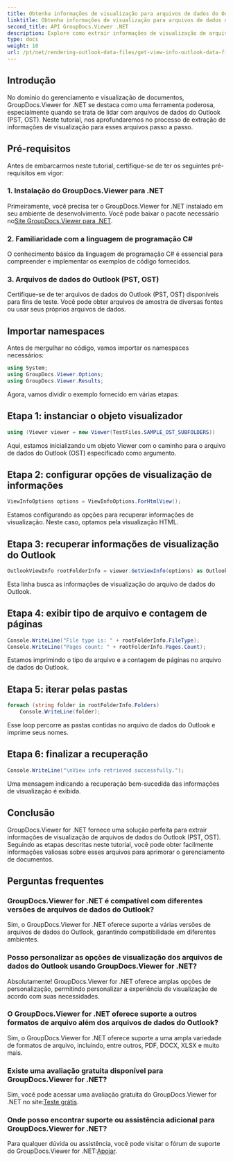 ```yaml
---
title: Obtenha informações de visualização para arquivos de dados do Outlook (PST, OST)
linktitle: Obtenha informações de visualização para arquivos de dados do Outlook (PST, OST)
second_title: API GroupDocs.Viewer .NET
description: Explore como extrair informações de visualização de arquivos de dados do Outlook (PST, OST) usando GroupDocs.Viewer for .NET. Aprimore seus recursos de gerenciamento de documentos sem esforço.
type: docs
weight: 10
url: /pt/net/rendering-outlook-data-files/get-view-info-outlook-data-file/
---
```

## Introdução
No domínio do gerenciamento e visualização de documentos, GroupDocs.Viewer for .NET se destaca como uma ferramenta poderosa, especialmente quando se trata de lidar com arquivos de dados do Outlook (PST, OST). Neste tutorial, nos aprofundaremos no processo de extração de informações de visualização para esses arquivos passo a passo.
## Pré-requisitos
Antes de embarcarmos neste tutorial, certifique-se de ter os seguintes pré-requisitos em vigor:
### 1. Instalação do GroupDocs.Viewer para .NET
 Primeiramente, você precisa ter o GroupDocs.Viewer for .NET instalado em seu ambiente de desenvolvimento. Você pode baixar o pacote necessário no[Site GroupDocs.Viewer para .NET](https://releases.groupdocs.com/viewer/net/).
### 2. Familiaridade com a linguagem de programação C#
O conhecimento básico da linguagem de programação C# é essencial para compreender e implementar os exemplos de código fornecidos.
### 3. Arquivos de dados do Outlook (PST, OST)
Certifique-se de ter arquivos de dados do Outlook (PST, OST) disponíveis para fins de teste. Você pode obter arquivos de amostra de diversas fontes ou usar seus próprios arquivos de dados.

## Importar namespaces
Antes de mergulhar no código, vamos importar os namespaces necessários:
```csharp
using System;
using GroupDocs.Viewer.Options;
using GroupDocs.Viewer.Results;
```

Agora, vamos dividir o exemplo fornecido em várias etapas:
## Etapa 1: instanciar o objeto visualizador
```csharp
using (Viewer viewer = new Viewer(TestFiles.SAMPLE_OST_SUBFOLDERS))
```
Aqui, estamos inicializando um objeto Viewer com o caminho para o arquivo de dados do Outlook (OST) especificado como argumento.
## Etapa 2: configurar opções de visualização de informações
```csharp
ViewInfoOptions options = ViewInfoOptions.ForHtmlView();
```
Estamos configurando as opções para recuperar informações de visualização. Neste caso, optamos pela visualização HTML.
## Etapa 3: recuperar informações de visualização do Outlook
```csharp
OutlookViewInfo rootFolderInfo = viewer.GetViewInfo(options) as OutlookViewInfo;
```
Esta linha busca as informações de visualização do arquivo de dados do Outlook.
## Etapa 4: exibir tipo de arquivo e contagem de páginas
```csharp
Console.WriteLine("File type is: " + rootFolderInfo.FileType);
Console.WriteLine("Pages count: " + rootFolderInfo.Pages.Count);
```
Estamos imprimindo o tipo de arquivo e a contagem de páginas no arquivo de dados do Outlook.
## Etapa 5: iterar pelas pastas
```csharp
foreach (string folder in rootFolderInfo.Folders)
    Console.WriteLine(folder);
```
Esse loop percorre as pastas contidas no arquivo de dados do Outlook e imprime seus nomes.
## Etapa 6: finalizar a recuperação
```csharp
Console.WriteLine("\nView info retrieved successfully.");
```
Uma mensagem indicando a recuperação bem-sucedida das informações de visualização é exibida.

## Conclusão
GroupDocs.Viewer for .NET fornece uma solução perfeita para extrair informações de visualização de arquivos de dados do Outlook (PST, OST). Seguindo as etapas descritas neste tutorial, você pode obter facilmente informações valiosas sobre esses arquivos para aprimorar o gerenciamento de documentos.
## Perguntas frequentes
### GroupDocs.Viewer for .NET é compatível com diferentes versões de arquivos de dados do Outlook?
Sim, o GroupDocs.Viewer for .NET oferece suporte a várias versões de arquivos de dados do Outlook, garantindo compatibilidade em diferentes ambientes.
### Posso personalizar as opções de visualização dos arquivos de dados do Outlook usando GroupDocs.Viewer for .NET?
Absolutamente! GroupDocs.Viewer for .NET oferece amplas opções de personalização, permitindo personalizar a experiência de visualização de acordo com suas necessidades.
### O GroupDocs.Viewer for .NET oferece suporte a outros formatos de arquivo além dos arquivos de dados do Outlook?
Sim, o GroupDocs.Viewer for .NET oferece suporte a uma ampla variedade de formatos de arquivo, incluindo, entre outros, PDF, DOCX, XLSX e muito mais.
### Existe uma avaliação gratuita disponível para GroupDocs.Viewer for .NET?
 Sim, você pode acessar uma avaliação gratuita do GroupDocs.Viewer for .NET no site:[Teste grátis](https://releases.groupdocs.com/).
### Onde posso encontrar suporte ou assistência adicional para GroupDocs.Viewer for .NET?
 Para qualquer dúvida ou assistência, você pode visitar o fórum de suporte do GroupDocs.Viewer for .NET:[Apoiar](https://forum.groupdocs.com/c/viewer/9).